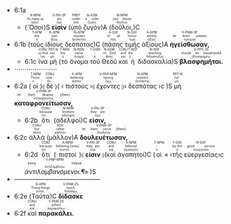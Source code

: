 - <rt>6:1a</rt> 
	- (<RUBY><ruby><ruby>Ὅσοι<rt>ὅσος</rt></ruby><rt>As many as</rt></ruby><rt>K-NPM</rt></RUBY>)S <RUBY><ruby><ruby><strong>εἰσὶν</strong><rt>εἰμί</rt></ruby><rt>are</rt></ruby><rt>V-PAI-3P</rt></RUBY> (<RUBY><ruby><ruby>ὑπὸ<rt>ὑπό</rt></ruby><rt>under</rt></ruby><rt>PREP</rt></RUBY> <RUBY><ruby><ruby>ζυγὸν<rt>ζυγός</rt></ruby><rt>a yoke</rt></ruby><rt>N-ASM</rt></RUBY>)A (<RUBY><ruby><ruby>δοῦλοι,<rt>δοῦλος</rt></ruby><rt>[as] slaves</rt></ruby><rt>N-NPM</rt></RUBY>)C 
- <rt>6:1b</rt> (<RUBY><ruby><ruby>τοὺς<rt>ὁ</rt></ruby><rt>the</rt></ruby><rt>T-APM</rt></RUBY> <RUBY><ruby><ruby>ἰδίους<rt>ἴδιος</rt></ruby><rt>own</rt></ruby><rt>A-APM</rt></RUBY> <RUBY><ruby><ruby>δεσπότας<rt>δεσπότης</rt></ruby><rt>masters</rt></ruby><rt>N-APM</rt></RUBY>)C (<RUBY><ruby><ruby>πάσης<rt>πᾶς</rt></ruby><rt>of all</rt></ruby><rt>A-GSF</rt></RUBY> <RUBY><ruby><ruby>τιμῆς<rt>τιμή</rt></ruby><rt>honor</rt></ruby><rt>N-GSF</rt></RUBY> <RUBY><ruby><ruby>ἀξίους<rt>ἄξιος</rt></ruby><rt>worthy</rt></ruby><rt>A-APM</rt></RUBY>)A <RUBY><ruby><ruby><strong>ἡγείσθωσαν,</strong><rt>ἡγέομαι</rt></ruby><rt>let them esteem</rt></ruby><rt>V-PNM-3P</rt></RUBY> 
	- <rt>6:1c</rt> <RUBY><ruby><ruby>ἵνα<rt>ἵνα</rt></ruby><rt>so that</rt></ruby><rt>CONJ</rt></RUBY> <RUBY><ruby><ruby>μὴ<rt>μή</rt></ruby><rt>not</rt></ruby><rt>PRT-N</rt></RUBY> (<RUBY><ruby><ruby>τὸ<rt>ὁ</rt></ruby><rt>the</rt></ruby><rt>T-NSN</rt></RUBY> <RUBY><ruby><ruby>ὄνομα<rt>ὄνομα</rt></ruby><rt>name</rt></ruby><rt>N-NSN</rt></RUBY> <RUBY><ruby><ruby>τοῦ<rt>ὁ</rt></ruby><rt>-</rt></ruby><rt>T-GSM</rt></RUBY> <RUBY><ruby><ruby>Θεοῦ<rt>θεός</rt></ruby><rt>of God</rt></ruby><rt>N-GSM</rt></RUBY> <RUBY><ruby><ruby>καὶ<rt>καί</rt></ruby><rt>and</rt></ruby><rt>CONJ</rt></RUBY> <RUBY><ruby><ruby>ἡ<rt>ὁ</rt></ruby><rt>the</rt></ruby><rt>T-NSF</rt></RUBY> <RUBY><ruby><ruby>διδασκαλία<rt>διδασκαλία</rt></ruby><rt>teaching</rt></ruby><rt>N-NSF</rt></RUBY>)S <RUBY><ruby><ruby><strong>βλασφημῆται.</strong><rt>βλασφημέω</rt></ruby><rt>should be blasphemed</rt></ruby><rt>V-PPS-3S</rt></RUBY> 
- ⋯⋯⋯⋯⋯⋯⋯
- <rt>6:2a</rt> (<RUBY><ruby><ruby>οἱ<rt>ὁ</rt></ruby><rt>Those</rt></ruby><rt>T-NPM</rt></RUBY>)⦇ <RUBY><ruby><ruby>δὲ<rt>δέ</rt></ruby><rt>now</rt></ruby><rt>CONJ</rt></RUBY> ⦈( ‹ <RUBY><ruby><ruby>πιστοὺς<rt>πιστός</rt></ruby><rt>believing</rt></ruby><rt>A-APM</rt></RUBY> ›⦇ <RUBY><ruby><ruby><em>ἔχοντες</em><rt>ἔχω</rt></ruby><rt>having</rt></ruby><rt>V-PAP-NPM</rt></RUBY> ⦈‹ <RUBY><ruby><ruby>δεσπότας<rt>δεσπότης</rt></ruby><rt>masters</rt></ruby><rt>N-APM</rt></RUBY> ›c )S <RUBY><ruby><ruby>μὴ<rt>μή</rt></ruby><rt>not</rt></ruby><rt>PRT-N</rt></RUBY> <RUBY><ruby><ruby><strong>καταφρονείτωσαν,</strong><rt>καταφρονέω</rt></ruby><rt>let them despise [them]</rt></ruby><rt>V-PAM-3P</rt></RUBY> 
	- <rt>6:2b</rt> <RUBY><ruby><ruby>ὅτι<rt>ὅτι</rt></ruby><rt>because</rt></ruby><rt>CONJ</rt></RUBY> (<RUBY><ruby><ruby>ἀδελφοί<rt>ἀδελφός</rt></ruby><rt>brothers</rt></ruby><rt>N-NPM</rt></RUBY>)C <RUBY><ruby><ruby><strong>εἰσιν,</strong><rt>εἰμί</rt></ruby><rt>they are</rt></ruby><rt>V-PAI-3P</rt></RUBY> 
- <rt>6:2c</rt> <RUBY><ruby><ruby>ἀλλὰ<rt>ἀλλά</rt></ruby><rt>but</rt></ruby><rt>CONJ</rt></RUBY> (<RUBY><ruby><ruby>μᾶλλον<rt>μᾶλλον</rt></ruby><rt>rather</rt></ruby><rt>ADV</rt></RUBY>)A <RUBY><ruby><ruby><strong>δουλευέτωσαν,</strong><rt>δουλεύω</rt></ruby><rt>let them serve [them]</rt></ruby><rt>V-PAM-3P</rt></RUBY> 
	- <rt>6:2d</rt> <RUBY><ruby><ruby>ὅτι<rt>ὅτι</rt></ruby><rt>because</rt></ruby><rt>CONJ</rt></RUBY> (<RUBY><ruby><ruby>πιστοί<rt>πιστός</rt></ruby><rt>believing [ones]</rt></ruby><rt>A-NPM</rt></RUBY>)⦇ <RUBY><ruby><ruby><strong>εἰσιν</strong><rt>εἰμί</rt></ruby><rt>they are</rt></ruby><rt>V-PAI-3P</rt></RUBY> ⦈(<RUBY><ruby><ruby>καὶ<rt>καί</rt></ruby><rt>and</rt></ruby><rt>CONJ</rt></RUBY> <RUBY><ruby><ruby>ἀγαπητοὶ<rt>ἀγαπητός</rt></ruby><rt>beloved</rt></ruby><rt>A-NPM</rt></RUBY>)C (<RUBY><ruby><ruby>οἱ<rt>ὁ</rt></ruby><rt>-</rt></ruby><rt>T-NPM</rt></RUBY> « ‹<RUBY><ruby><ruby>τῆς<rt>ὁ</rt></ruby><rt>by the</rt></ruby><rt>T-GSF</rt></RUBY> <RUBY><ruby><ruby>εὐεργεσίας<rt>εὐεργεσία</rt></ruby><rt>good service</rt></ruby><rt>N-GSF</rt></RUBY>›c <RUBY><ruby><ruby><em>ἀντιλαμβανόμενοι.¶</em><rt>ἀντιλαμβάνω</rt></ruby><rt>being helped</rt></ruby><rt>V-PNP-NPM</rt></RUBY>» )S
- ——————————————
- <rt>6:2e</rt> (<RUBY><ruby><ruby>Ταῦτα<rt>οὗτος</rt></ruby><rt>These things</rt></ruby><rt>D-APN</rt></RUBY>)C <RUBY><ruby><ruby><strong>δίδασκε</strong><rt>διδάσκω</rt></ruby><rt>teach</rt></ruby><rt>V-PAM-2S</rt></RUBY> 
- <rt>6:2f</rt> <RUBY><ruby><ruby>καὶ<rt>καί</rt></ruby><rt>and</rt></ruby><rt>CONJ</rt></RUBY> <RUBY><ruby><ruby><strong>παρακάλει.</strong><rt>παρακαλέω</rt></ruby><rt>exhort</rt></ruby><rt>V-PAM-2S</rt></RUBY> 